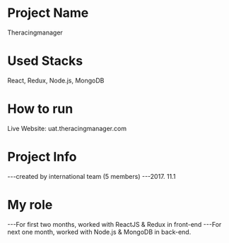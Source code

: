 # Project Name
Theracingmanager

# Used Stacks
React, Redux, Node.js, MongoDB

# How to run
Live Website: uat.theracingmanager.com

# Project Info
 ---created by international team (5 members)
 ---2017. 11.1

# My role
 ---For first two months, worked with ReactJS & Redux in front-end
 ---For next one month, worked with Node.js & MongoDB in back-end.
